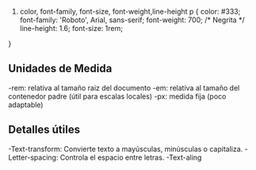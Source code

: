 1. color, font-family, font-size, font-weight,line-height
p {
  color: #333; 
  font-family: 'Roboto', Arial, sans-serif;
  font-weight: 700; /* Negrita */
  line-height: 1.6;
  font-size: 1rem;

}

## Unidades de Medida
-rem: relativa al tamaño raiz del documento
-em: relativa al tamaño del contenedor padre (útil para escalas locales)
-px: medida fija (poco adaptable)

## Detalles útiles
-Text-transform: Convierte texto a mayúsculas, minúsculas o capitaliza.
-Letter-spacing: Controla el espacio entre letras.
-Text-aling
